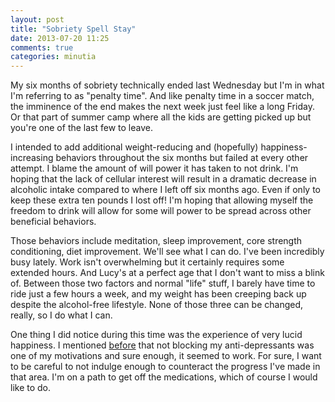 ```yaml
---
layout: post
title: "Sobriety Spell Stay"
date: 2013-07-20 11:25
comments: true
categories: minutia
---
```


My six months of sobriety technically ended last Wednesday but I'm in what I'm referring to as "penalty time". And like penalty time in a soccer match, the imminence of the end makes the next week just feel like a long Friday. Or that part of summer camp where all the kids are getting picked up but you're one of the last few to leave. 

I intended to add additional weight-reducing and (hopefully) happiness-increasing behaviors throughout the six months but failed at every other attempt. I blame the amount of will power it has taken to not drink. I'm hoping that the lack of cellular interest will result in a dramatic decrease in alcoholic intake compared to where I left off six months ago. Even if only to keep these extra ten pounds I lost off! I'm hoping that allowing myself the freedom to drink will allow for some will power to be spread across other beneficial behaviors.

Those behaviors include meditation, sleep improvement, core strength conditioning, diet improvement. We'll see what I can do. I've been incredibly busy lately. Work isn't overwhelming but it certainly requires some extended hours. And Lucy's at a perfect age that I don't want to miss a blink of. Between those two factors and normal "life" stuff, I barely have time to ride just a few hours a week, and my weight has been creeping back up despite the alcohol-free lifestyle. None of those three can be changed, really, so I do what I can.

One thing I did notice during this time was the experience of very lucid happiness. I mentioned [before](http://blog.danielsjourney.com/2013/02/04/weeks-seven/ "I’ve been fighting clinical depression for over two years while taking dose after dose of depressives most every night. Pretty f**king stupid.") that not blocking my anti-depressants was one of my motivations and sure enough, it seemed to work. For sure, I want to be careful to not indulge enough to counteract the progress I've made in that area. I'm on a path to get off the medications, which of course I would like to do.
